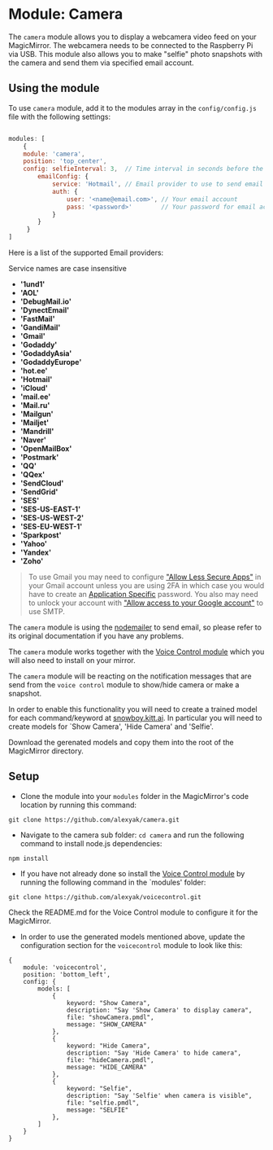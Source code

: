 # Module: Camera
The `camera` module allows you to display a webcamera video feed on your MagicMirror. The webcamera needs to be connected to the Raspberry Pi via USB. 
This module also allows you to make "selfie" photo snapshots with the camera and send them via specified email account.


## Using the module

To use `camera` module, add it to the modules array in the `config/config.js` file with the following settings:
````javascript

modules: [
    {
    module: 'camera',
    position: 'top_center',
    config: selfieInterval: 3,  // Time interval in seconds before the photo will be taken.
		emailConfig: {
			service: 'Hotmail', // Email provider to use to send email with a photo.
			auth: {
				user: '<name@email.com>', // Your email account
				pass: '<password>'        // Your password for email account
			}
		}
     }
]

````

Here is a list of the supported Email providers:

Service names are case insensitive

* **'1und1'**
* **'AOL'**
* **'DebugMail.io'**
* **'DynectEmail'**
* **'FastMail'**
* **'GandiMail'**
* **'Gmail'**
* **'Godaddy'**
* **'GodaddyAsia'**
* **'GodaddyEurope'**
* **'hot.ee'**
* **'Hotmail'**
* **'iCloud'**
* **'mail.ee'**
* **'Mail.ru'**
* **'Mailgun'**
* **'Mailjet'**
* **'Mandrill'**
* **'Naver'**
* **'OpenMailBox'**
* **'Postmark'**
* **'QQ'**
* **'QQex'**
* **'SendCloud'**
* **'SendGrid'**
* **'SES'**
* **'SES-US-EAST-1'**
* **'SES-US-WEST-2'**
* **'SES-EU-WEST-1'**
* **'Sparkpost'**
* **'Yahoo'**
* **'Yandex'**
* **'Zoho'**

> To use Gmail you may need to configure ["Allow Less Secure Apps"](https://www.google.com/settings/security/lesssecureapps) in your Gmail account unless you are using 2FA in which case you would have to create an [Application Specific](https://security.google.com/settings/security/apppasswords) password. You also may need to unlock your account with ["Allow access to your Google account"](https://accounts.google.com/DisplayUnlockCaptcha) to use SMTP.

The `camera` module is using the [nodemailer](https://github.com/nodemailer/nodemailer) to send email, so please refer to its original documentation if you have any problems.

The `camera` module works together with the [Voice Control module](https://github.com/alexyak/voicecontrol) which you will also need to install on your mirror.

The `camera` module will be reacting on the notification messages that are send from the `voice control` module to show/hide camera or make a snapshot. 

In order to enable this functionality you will need to create a trained model for each command/keyword at [snowboy.kitt.ai](https://snowboy.kitt.ai/). In particular you will need to create models for `Show Camera', 'Hide Camera' and 'Selfie'.

Download the gerenated models and copy them into the root of the MagicMirror directory. 




## Setup

* Clone the module into your `modules` folder in the MagicMirror's code location by running this command:

````
git clone https://github.com/alexyak/camera.git
````

* Navigate to the camera sub folder: ```` cd camera ```` and run the following command to install node.js dependencies:

````
npm install
````

* If you have not already done so install the [Voice Control module](https://github.com/alexyak/voicecontrol) by running the following command in the `modules' folder:

````
git clone https://github.com/alexyak/voicecontrol.git
````

Check the README.md for the Voice Control module to configure it for the MagicMirror.

* In order to use the generated models mentioned above, update the configuration section for the `voicecontrol` module to look like this:

````
{
	module: 'voicecontrol',
	position: 'bottom_left',
	config: {
		models: [
			{
				keyword: "Show Camera",
				description: "Say 'Show Camera' to display camera",
				file: "showCamera.pmdl",
				message: "SHOW_CAMERA"
			},
			{
				keyword: "Hide Camera",
				description: "Say 'Hide Camera' to hide camera",
				file: "hideCamera.pmdl",
				message: "HIDE_CAMERA"
			},
			{
				keyword: "Selfie",
				description: "Say 'Selfie' when camera is visible",
				file: "selfie.pmdl",
				message: "SELFIE"
			},
		]
	}
}
````

